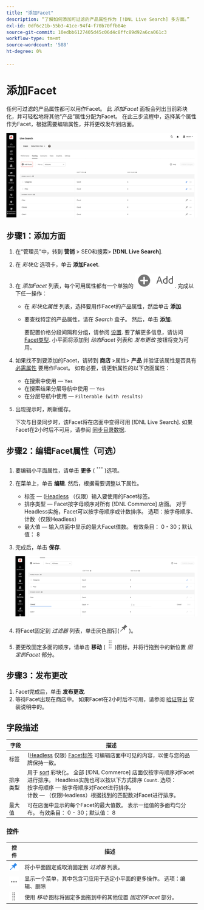 ```yaml
---
title: "添加Facet"
description: “了解如何添加可过滤的产品属性作为 [!DNL Live Search] 多方面。”
exl-id: 0df6c21b-55b3-41ce-94f4-f70b70ffb84e
source-git-commit: 10edbb6127405d45c06d4c8ffc89d92a6ca061c3
workflow-type: tm+mt
source-wordcount: '588'
ht-degree: 0%

---
```


# 添加Facet

任何可过滤的产品属性都可以用作Facet。 此 *添加Facet* 面板会列出当前彩块化，并可轻松地将其他“产品”属性分配为Facet。 在此三步流程中，选择某个属性作为Facet，根据需要编辑属性，并将更改发布到店面。

![彩块化工作区](assets/facets-add.png)

## 步骤1：添加方面

1. 在“管理员”中，转到 **营销** > SEO和搜索> **[!DNL Live Search]**.
1. 在 *彩块化* 选项卡，单击 **添加Facet**.
1. 在 *添加Facet* 列表，每个可用属性都有一个单独的 ![“添加”按钮](assets/btn-add.png). 完成以下任一操作：

   * 在 *彩块化属性* 列表，选择要用作Facet的产品属性，然后单击 **添加**.
   * 要查找特定的产品属性，请在 *Search* 盒子。 然后，单击 **添加**.

     要配置价格分段间隔和分组，请参阅 [设置](settings.md). 要了解更多信息，请访问 [Facet类型](facets-type.md).
小平面将添加到 *动态Facet* 列表和 *发布更改* 按钮将变为可用。

1. 如果找不到要添加的Facet，请转到 **商店** >属性> **产品** 并验证该属性是否具有 [必需属性](facets.md) 要用作Facet。 如有必要，请更新属性的以下店面属性：

   * 在搜索中使用 —  `Yes`
   * 在搜索结果分层导航中使用 —  `Yes`
   * 在分层导航中使用 —  `Filterable (with results)`

1. 出现提示时，刷新缓存。

   下次与目录同步时，该Facet将在店面中变得可用 [!DNL Live Search]. 如果Facet在2小时后不可用，请参阅 [同步目录数据](install.md#synchronize-catalog-data).

## 步骤2：编辑Facet属性（可选）

1. 要编辑小平面属性，请单击 **更多** (![更多选择器](assets/btn-more.png))选项。
1. 在菜单上，单击 **编辑**. 然后，根据需要调整以下属性。

   * 标签 — ([Headless](facets-type.md) （仅限）输入要使用的Facet标签。
   * 排序类型 — Facet按字母顺序对所有 [!DNL Commerce] 店面。 对于Headless实施，Facet可以按字母顺序或计数排序。 选项：按字母顺序、计数（仅限Headless）
   * 最大值 — 输入店面中显示的最大Facet值数。 有效条目： 0 - 30；默认值： 8

1. 完成后，单击 **保存**.

   ![彩块化工作区](assets/facet-edit.png)

1. 将Facet固定到 *过滤器* 列表，单击灰色图钉(![销钉选择器](assets/btn-pin-gray.png))。
1. 要更改固定多面的顺序，请单击 **移动** (![移动选择器](assets/btn-move.png))图标，并将行拖到中的新位置 *固定的Facet* 部分。

## 步骤3：发布更改

1. Facet完成后，单击 **发布更改**.
1. 等待Facet出现在商店中。
如果Facet在2小时后不可用，请参阅 [验证导出](install.md#synchronize-catalog-data) 安装说明中的。

## 字段描述

| 字段 | 描述 |
|--- |--- |
| 标签 | ([Headless](facets-type.md) 仅限) [Facet标签](facets-type.md) 可编辑店面中可见的内容，以便与您的品牌保持一致。 |
| 排序类型 | 用于 [sort](facets-type.md) 彩块化。 全部 [!DNL Commerce] 店面仅按字母顺序对Facet进行排序。 Headless实施也可以按以下方式排序 `Count`. 选项：<br />按字母顺序 — 按字母顺序对Facet进行排序。<br />计数 — （仅限Headless）根据找到的匹配数对Facet进行排序。 |
| 最大值 | 可在店面中显示的每个Facet的最大值数。 表示一组值的多面均匀分布。 有效条目： 0 - 30；默认值： 8 |

### 控件

| 控件 | 描述 |
|--- |--- |
| ![销钉选择器](assets/btn-pin-blue.png) | 将小平面固定或取消固定到 *过滤器* 列表。 |
| ![更多选择器](assets/btn-more.png) | 显示一个菜单，其中包含可应用于选定小平面的更多操作。 选项：编辑、删除 |
| ![移动选择器](assets/btn-move.png) | 使用 *移动* 图标将固定多面拖到中的其他位置 *固定的Facet* 部分。 |
